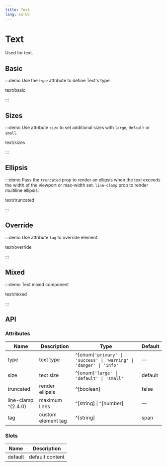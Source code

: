 ```yaml
---
title: Text
lang: en-US
---
```


# Text

Used for text.

## Basic

:::demo Use the `type` attribute to define Text's type.

text/basic

:::

## Sizes

:::demo Use attribute `size` to set additional sizes with `large`, `default` or `small`.

text/sizes

:::

## Ellipsis

:::demo Pass the `truncated` prop to render an ellipsis when the text exceeds the width of the viewport or max-width set. `line-clamp` prop to render multiline ellipsis.

text/truncated

:::

## Override

:::demo Use attribute `tag` to override element

text/override

:::

## Mixed

:::demo Text mixed component

text/mixed

:::

## API

### Attributes

| Name                | Description        | Type                                                               | Default |
| ------------------- | ------------------ | ------------------------------------------------------------------ | ------- |
| type                | text type          | ^[enum]`'primary' \| 'success' \| 'warning' \| 'danger' \| 'info'` | —       |
| size                | text size          | ^[enum]`'large' \| 'default' \| 'small'`                           | default |
| truncated           | render ellipsis    | ^[boolean]                                                         | false   |
| line-clamp ^(2.4.0) | maximum lines      | ^[string] \| ^[number]                                              | —       |
| tag                 | custom element tag | ^[string]                                                          | span    |

### Slots

| Name    | Description     |
| ------- | --------------- |
| default | default content |
